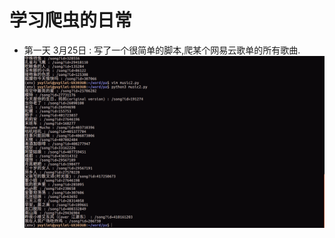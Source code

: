 # 学习爬虫的日常 
- 第一天 3月25日 : 写了一个很简单的脚本,爬某个网易云歌单的所有歌曲.
![](https://github.com/yuyilei/Practice-For-Web-Scraping/blob/master/picture/2017-03-25%2018-00-10%E5%B1%8F%E5%B9%95%E6%88%AA%E5%9B%BE.png)
